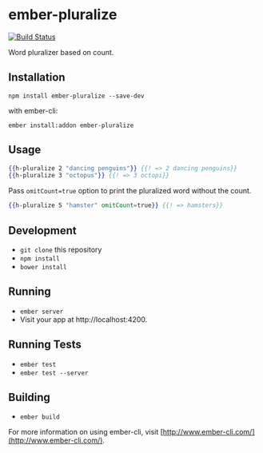 # ember-pluralize
[![Build
Status](https://travis-ci.org/rsocci/ember-pluralize.svg)](https://travis-ci.org/rsocci/ember-pluralize)

Word pluralizer based on count.

## Installation

`npm install ember-pluralize --save-dev`

with ember-cli:

`ember install:addon ember-pluralize`

## Usage

```hbs
{{h-pluralize 2 "dancing penguins"}} {{! => 2 dancing penguins}}
{{h-pluralize 3 "octopus"}} {{! => 3 octopi}}
```

Pass `omitCount=true` option to print the pluralized word without the
count.

```hbs
{{h-pluralize 5 "hamster" omitCount=true}} {{! => hamsters}}
```

## Development
* `git clone` this repository
* `npm install`
* `bower install`

## Running

* `ember server`
* Visit your app at http://localhost:4200.

## Running Tests

* `ember test`
* `ember test --server`

## Building

* `ember build`

For more information on using ember-cli, visit [http://www.ember-cli.com/](http://www.ember-cli.com/).
